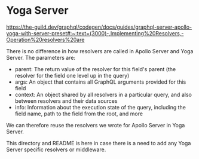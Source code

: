 # Yoga Server

<https://the-guild.dev/graphql/codegen/docs/guides/graphql-server-apollo-yoga-with-server-preset#:~:text=(3000)-,Implementing%20Resolvers,-Operation%20resolvers%20are>

There is no difference in how resolvers are called in Apollo Server and Yoga Server. The parameters are:

- parent: The return value of the resolver for this field's parent (the resolver for the field one level up in the query)
- args: An object that contains all GraphQL arguments provided for this field
- context: An object shared by all resolvers in a particular query, and also between resolvers and their data sources
- info: Information about the execution state of the query, including the field name, path to the field from the root, and more

We can therefore reuse the resolvers we wrote for Apollo Server in Yoga Server.

This directory and README is here in case there is a need to add any Yoga Server specific resolvers or middleware.
